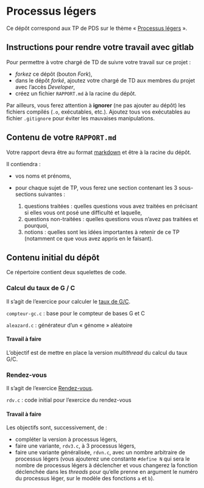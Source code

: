 #   Processus légers

Ce dépôt correspond aux TP de PDS sur le thème
« [Processus légers](https://www.fil.univ-lille1.fr/~hym/e/pds/tp/tdth1.html) ».


##  Instructions pour rendre votre travail avec gitlab

Pour permettre à votre chargé de TD de suivre votre travail sur ce projet :

-   *forkez* ce dépôt (bouton _Fork_),
-   dans le dépôt *forké*, ajoutez votre chargé de TD aux membres du
    projet avec l’accès _Developer_,
-   créez un fichier `RAPPORT.md` à la racine du dépôt.

Par ailleurs, vous ferez attention à **ignorer** (ne pas ajouter au
dépôt) les fichiers compilés (`.o`, exécutables, etc.). Ajoutez tous
vos exécutables au fichier `.gitignore` pour éviter les mauvaises
manipulations.


##  Contenu de votre `RAPPORT.md`

Votre rapport devra être au format [markdown] et être à la racine du
dépôt.

[markdown]: https://gitlab-etu.fil.univ-lille1.fr/help/user/markdown.md

Il contiendra :

-   vos noms et prénoms,
-   pour chaque sujet de TP, vous ferez une section contenant les
    3 sous-sections suivantes :

    1.  questions traitées : quelles questions vous avez traitées en
        précisant si elles vous ont posé une difficulté et laquelle,
    2.  questions non-traitées : quelles questions vous n’avez pas
        traitées et pourquoi,
    3.  notions : quelles sont les idées importantes à retenir de ce
        TP (notamment ce que vous avez appris en le faisant).


##  Contenu initial du dépôt

Ce répertoire contient deux squelettes de code.


### Calcul du taux de G / C

Il s’agit de l’exercice pour calculer le [taux de G/C].

[taux de G/C]: https://www.fil.univ-lille1.fr/~hym/e/pds/tp/tdth1-concrets.html#taux-gc

`compteur-gc.c`
:   base pour le compteur de bases G et C

`aleazard.c`
:   générateur d’un « génome » aléatoire


#### Travail à faire

L’objectif est de mettre en place la version _multithread_ du calcul
du taux G/C.


### Rendez-vous

Il s’agit de l’exercice [Rendez-vous].

[Rendez-vous]: https://www.fil.univ-lille1.fr/~hym/e/pds/tp/tdth1-003.html#sec4

`rdv.c`
:   code initial pour l’exercice du rendez-vous


#### Travail à faire

Les objectifs sont, successivement, de :

-   compléter la version à processus légers,
-   faire une variante, `rdv3.c`, à 3 processus légers,
-   faire une variante généralisée, `rdvn.c`, avec un nombre
    arbitraire de processus légers (vous ajouterez une constante
    `#define N` qui sera le nombre de processus légers à déclencher et
    vous changerez la fonction déclenchée dans les _threads_ pour
    qu’elle prenne en argument le numéro du processus léger, sur le
    modèle des fonctions `a` et `b`).
